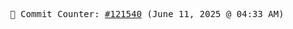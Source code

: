 <p align="center">
    <samp>
        📮 Commit Counter: <a href="https://github.com/Javascript-void0/Javascript-void0/commits/main">#121540</a> (June 11, 2025 @ 04:33 AM)
    </samp>
</p>
